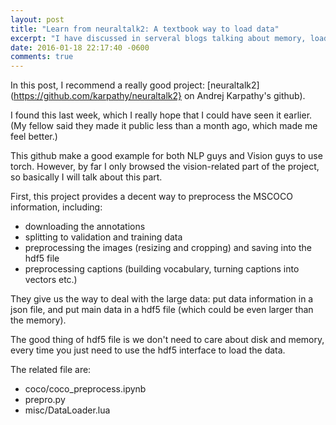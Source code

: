 ```yaml
---
layout: post
title: "Learn from neuraltalk2: A textbook way to load data"
excerpt: "I have discussed in serveral blogs talking about memory, loading data etc. This is the best I have ever seen."
date: 2016-01-18 22:17:40 -0600
comments: true
---
```


In this post, I recommend a really good project: [neuraltalk2](https://github.com/karpathy/neuraltalk2} on Andrej Karpathy's github).

I found this last week, which I really hope that I could have seen it earlier. (My fellow said they made it public less than a month ago, which made me feel better.)

This github make a good example for both NLP guys and Vision guys to use torch. However, by far I only browsed the vision-related part of the project, so basically I will talk about this part.

First, this project provides a decent way to preprocess the MSCOCO information, including:

- downloading the annotations
- splitting to validation and training data
- preprocessing the images (resizing and cropping) and saving into the hdf5 file
- preprocessing captions (building vocabulary, turning captions into vectors etc.)

They give us the way to deal with the large data: put data information in a json file, and put main data in a hdf5 file (which could be even larger than the memory).

The good thing of hdf5 file is we don't need to care about disk and memory, every time you just need to use the hdf5 interface to load the data.

The related file are:

- coco/coco_preprocess.ipynb
- prepro.py
- misc/DataLoader.lua

